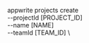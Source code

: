 appwrite projects create \
        --projectId [PROJECT_ID] \
        --name [NAME] \
        --teamId [TEAM_ID] \










